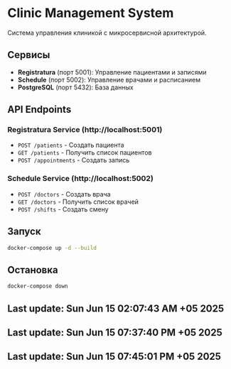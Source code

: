 # Clinic Management System

Система управления клиникой с микросервисной архитектурой.

## Сервисы

- **Registratura** (порт 5001): Управление пациентами и записями
- **Schedule** (порт 5002): Управление врачами и расписанием  
- **PostgreSQL** (порт 5432): База данных

## API Endpoints

### Registratura Service (http://localhost:5001)
- `POST /patients` - Создать пациента
- `GET /patients` - Получить список пациентов
- `POST /appointments` - Создать запись

### Schedule Service (http://localhost:5002)  
- `POST /doctors` - Создать врача
- `GET /doctors` - Получить список врачей
- `POST /shifts` - Создать смену

## Запуск

```bash
docker-compose up -d --build
```

## Остановка

```bash
docker-compose down
```
## Last update: Sun Jun 15 02:07:43 AM +05 2025
## Last update: Sun Jun 15 07:37:40 PM +05 2025
## Last update: Sun Jun 15 07:45:01 PM +05 2025
